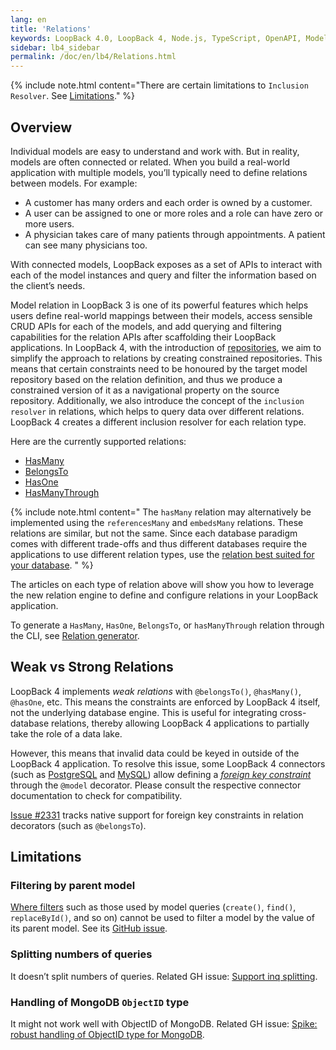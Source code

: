 ```yaml
---
lang: en
title: 'Relations'
keywords: LoopBack 4.0, LoopBack 4, Node.js, TypeScript, OpenAPI, Model Relation
sidebar: lb4_sidebar
permalink: /doc/en/lb4/Relations.html
---
```


{% include note.html content="There are certain limitations to
`Inclusion Resolver`. See [Limitations](Relations.md#limitations)." %}

## Overview

Individual models are easy to understand and work with. But in reality, models
are often connected or related. When you build a real-world application with
multiple models, you’ll typically need to define relations between models. For
example:

- A customer has many orders and each order is owned by a customer.
- A user can be assigned to one or more roles and a role can have zero or more
  users.
- A physician takes care of many patients through appointments. A patient can
  see many physicians too.

With connected models, LoopBack exposes as a set of APIs to interact with each
of the model instances and query and filter the information based on the
client’s needs.

Model relation in LoopBack 3 is one of its powerful features which helps users
define real-world mappings between their models, access sensible CRUD APIs for
each of the models, and add querying and filtering capabilities for the relation
APIs after scaffolding their LoopBack applications. In LoopBack 4, with the
introduction of [repositories](Repository.md), we aim to simplify the approach
to relations by creating constrained repositories. This means that certain
constraints need to be honoured by the target model repository based on the
relation definition, and thus we produce a constrained version of it as a
navigational property on the source repository. Additionally, we also introduce
the concept of the `inclusion resolver` in relations, which helps to query data
over different relations. LoopBack 4 creates a different inclusion resolver for
each relation type.

Here are the currently supported relations:

- [HasMany](HasMany-relation.md)
- [BelongsTo](BelongsTo-relation.md)
- [HasOne](HasOne-relation.md)
- [HasManyThrough](HasManyThrough-relation.md)

{% include note.html content="
The `hasMany` relation may alternatively be implemented using the
`referencesMany` and `embedsMany` relations. These relations are similar, but
not the same. Since each database paradigm comes with different trade-offs and
thus different databases require the applications to use different relation
types, use the [relation best suited for your database](https://github.com/loopbackio/loopback-next/issues/2341).
" %}

The articles on each type of relation above will show you how to leverage the
new relation engine to define and configure relations in your LoopBack
application.

To generate a `HasMany`, `HasOne`, `BelongsTo`, or `hasManyThrough` relation
through the CLI, see [Relation generator](Relation-generator.md).

## Weak vs Strong Relations

LoopBack 4 implements _weak relations_ with `@belongsTo()`, `@hasMany()`,
`@hasOne`, etc. This means the constraints are enforced by LoopBack 4 itself,
not the underlying database engine. This is useful for integrating
cross-database relations, thereby allowing LoopBack 4 applications to partially
take the role of a data lake.

However, this means that invalid data could be keyed in outside of the LoopBack
4 application. To resolve this issue, some LoopBack 4 connectors (such as
[PostgreSQL](./PostgreSQL-connector.md#auto-migrateauto-update-models-with-foreign-keys)
and
[MySQL](MySQL-connector.md#auto-migrateauto-update-models-with-foreign-keys))
allow defining a
[_foreign key constraint_](https://en.wikipedia.org/wiki/Foreign_key) through
the `@model` decorator. Please consult the respective connector documentation to
check for compatibility.

[Issue #2331](https://github.com/loopbackio/loopback-next/issues/2331) tracks
native support for foreign key constraints in relation decorators (such as
`@belongsTo`).

## Limitations

### Filtering by parent model

[Where filters](https://loopback.io/doc/en/lb3/Where-filter.html) such as those
used by model queries (`create()`, `find()`, `replaceById()`, and so on) cannot
be used to filter a model by the value of its parent model. See its
[GitHub issue](https://github.com/loopbackio/loopback-next/issues/4299).

### Splitting numbers of queries

It doesn’t split numbers of queries. Related GH issue:
[Support inq splitting](https://github.com/loopbackio/loopback-next/issues/3444).

### Handling of MongoDB `ObjectID` type

It might not work well with ObjectID of MongoDB. Related GH issue:
[Spike: robust handling of ObjectID type for MongoDB](https://github.com/loopbackio/loopback-next/issues/3456).
